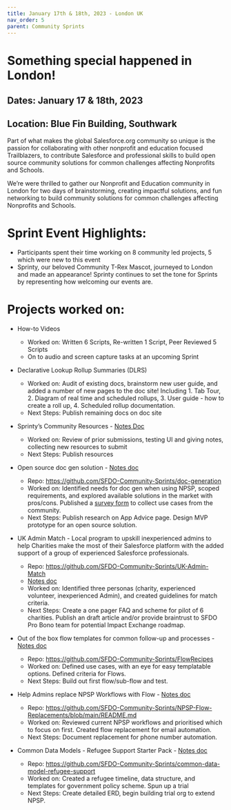 ```yaml
---
title: January 17th & 18th, 2023 - London UK
nav_order: 5
parent: Community Sprints
---
```


# Something special happened in London!
## Dates: January 17 & 18th, 2023
## Location: Blue Fin Building, Southwark
  
Part of what makes the global Salesforce.org community so unique is the passion for collaborating with other nonprofit and education focused Trailblazers, to contribute Salesforce and professional skills to build open source community solutions for common challenges affecting Nonprofits and Schools.

We’re were thrilled to gather our Nonprofit and Education community in London for two days of brainstorming, creating impactful solutions, and fun networking to build community solutions for common challenges affecting Nonprofits and Schools.

# Sprint Event Highlights:

- Participants spent their time working on 8 community led projects, 5 which were new to this event
- Sprinty, our beloved Community T-Rex Mascot, journeyed to London and made an appearance! Sprinty continues to set the tone for Sprints by representing how welcoming our events are.

# Projects worked on:

- How-to Videos
    - Worked on: Written 6 Scripts, Re-written 1 Script, Peer Reviewed 5 Scripts
    - On to audio and screen capture tasks at an upcoming Sprint


- Declarative Lookup Rollup Summaries (DLRS)
    - Worked on: Audit of existing docs, brainstorm new user guide, and added a number of new pages to the doc site! Including 1. Tab Tour, 2. Diagram of real time and scheduled rollups, 3. User guide - how to create a roll up, 4. Scheduled rollup documentation.
    - Next Steps: Publish remaining docs on doc site
- Sprinty’s Community Resources - [Notes Doc](https://docs.google.com/document/d/1MjeW5v_kKBjJigrkwWyrA-hURUTGALDtNvLWlVdaREs/edit)
    - Worked on: Review of prior submissions, testing UI and giving notes, collecting new resources to submit
    - Next Steps: Publish resources
- Open source doc gen solution - [Notes doc](https://docs.google.com/presentation/d/1PDGXjLBDfAEgEiokrvMGObkf2pdQ6evNHxAkrX3yuV0/edit#slide=id.p)
    - Repo: https://github.com/SFDO-Community-Sprints/doc-generation
    - Worked on: Identified needs for doc gen when using NPSP, scoped requirements, and explored available solutions in the market with pros/cons. Published a [survey form](https://docs.google.com/forms/d/e/1FAIpQLSd8483IlUJUJlznxsMznZHkmWJQ75O83pkzdKien1seg-4jJw/viewform?usp=sf_link) to collect use cases from the community.
    - Next Steps: Publish research on App Advice page. Design MVP prototype for an open source solution.
- UK Admin Match - Local program to upskill inexperienced admins to help Charities make the most of their Salesforce platform with the added support of a group of experienced Salesforce professionals.
    - Repo: https://github.com/SFDO-Community-Sprints/UK-Admin-Match
    - [Notes doc](https://github.com/SFDO-Community-Sprints/UK-Admin-Match/wiki/0.-Sprint-Details)
    - Worked on: Identified three personas (charity, experienced volunteer, inexperienced Admin), and created guidelines for match criteria.
    - Next Steps: Create a one pager FAQ and scheme for pilot of 6 charities. Publish an draft article and/or provide braintrust to SFDO Pro Bono team for potential Impact Exchange roadmap.
- Out of the box flow templates for common follow-up and processes - [Notes doc](https://docs.google.com/document/d/1xLliXWeKCdStjTm85TsJO-19c9dLnKS1kQjkD3YyzB8/edit)
    - Repo: https://github.com/SFDO-Community-Sprints/FlowRecipes
    - Worked on: Defined use cases, with an eye for easy templatable options. Defined criteria for Flows.
    - Next Steps: Build out first flow/sub-flow and test.
- Help Admins replace NPSP Workflows with Flow - [Notes doc](https://docs.google.com/document/d/1V3aD3ryS4Kt6a5fCY0x--tozhJ_IgTxtxlskbfH9XCE/edit#heading=h.cyahbssx2so)
    - Repo: https://github.com/SFDO-Community-Sprints/NPSP-Flow-Replacements/blob/main/README.md
    - Worked on: Reviewed current NPSP workflows and prioritised which to focus on first. Created flow replacement for email automation. 
    - Next Steps: Document replacement for phone number automation.
- Common Data Models - Refugee Support Starter Pack - [Notes doc](https://docs.google.com/document/d/1fVAoV2FcHL_QtFlF2xcJPDQgeoawzQSm3zuNOPiyRnU/edit?pli=1)
    - Repo: https://github.com/SFDO-Community-Sprints/common-data-model-refugee-support
    - Worked on: Created a refugee timeline, data structure, and templates for government policy scheme. Spun up a trial
    - Next Steps: Create detailed ERD, begin building trial org to extend NPSP.
